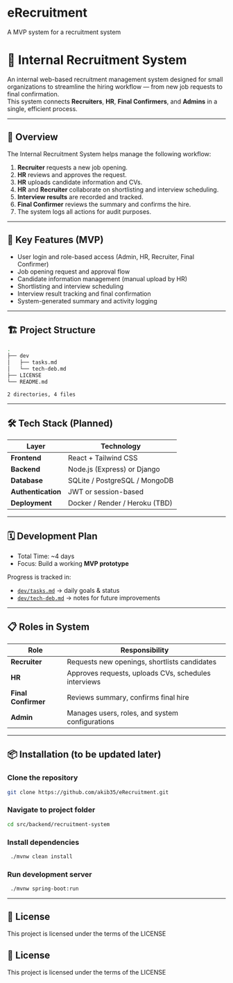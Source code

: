# eRecruitment
A MVP system for a recruitment system

# 🧩 Internal Recruitment System

An internal web-based recruitment management system designed for small organizations to streamline the hiring workflow — from new job requests to final confirmation.  
This system connects **Recruiters**, **HR**, **Final Confirmers**, and **Admins** in a single, efficient process.

---

## 🚀 Overview

The Internal Recruitment System helps manage the following workflow:
1. **Recruiter** requests a new job opening.
2. **HR** reviews and approves the request.
3. **HR** uploads candidate information and CVs.
4. **HR** and **Recruiter** collaborate on shortlisting and interview scheduling.
5. **Interview results** are recorded and tracked.
6. **Final Confirmer** reviews the summary and confirms the hire.
7. The system logs all actions for audit purposes.

---

## 🧠 Key Features (MVP)

- User login and role-based access (Admin, HR, Recruiter, Final Confirmer)
- Job opening request and approval flow
- Candidate information management (manual upload by HR)
- Shortlisting and interview scheduling
- Interview result tracking and final confirmation
- System-generated summary and activity logging

---

## 🏗️ Project Structure
```bash
.
├── dev
│   ├── tasks.md
│   └── tech-deb.md
├── LICENSE
└── README.md

2 directories, 4 files
```

---

## 🛠️ Tech Stack (Planned)

| Layer | Technology |
|--------|-------------|
| **Frontend** | React + Tailwind CSS |
| **Backend** | Node.js (Express) or Django |
| **Database** | SQLite / PostgreSQL / MongoDB |
| **Authentication** | JWT or session-based |
| **Deployment** | Docker / Render / Heroku (TBD) |

---

## 🗓️ Development Plan

- Total Time: ~4 days
- Focus: Build a working **MVP prototype**

Progress is tracked in:
- [`dev/tasks.md`](./dev/tasks.md) → daily goals & status  
- [`dev/tech-deb.md`](./dev/tech-deb.md) → notes for future improvements

---

## 📋 Roles in System

| Role | Responsibility |
|------|----------------|
| **Recruiter** | Requests new openings, shortlists candidates |
| **HR** | Approves requests, uploads CVs, schedules interviews |
| **Final Confirmer** | Reviews summary, confirms final hire |
| **Admin** | Manages users, roles, and system configurations |

---

## 📦 Installation (to be updated later)


### Clone the repository
```bash
git clone https://github.com/akib35/eRecruitment.git
```
### Navigate to project folder
```bash
cd src/backend/recruitment-system
```
### Install dependencies
```bash
 ./mvnw clean install
```
### Run development server
```bash
 ./mvnw spring-boot:run
```

---

## 📜 License

This project is licensed under the terms of the LICENSE

## 📜 License

This project is licensed under the terms of the LICENSE
